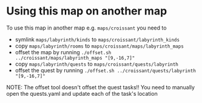 # Using this map on another map

To use this map in another map e.g. `maps/croissant` you need to

-   symlink `maps/labyrinth/kinds` to `maps/croissant/labyrinth_kinds`
-   copy `maps/labyrinth/rooms` to `maps/croissant/maps/labyrinth_maps`
-   offset the map by running `./offset.sh ../croissant/maps/labyrinth_maps "[9,-16,7]"`
-   copy `maps/labyrinth/quests` to `maps/croissant/quests/labyrinth`
-   offset the quest by running `./offset.sh ../croissant/quests/labyrinth "[9,-16,7]"`

NOTE: The offset tool doesn't offset the quest tasks!! You need to manually open the quests.yaml and update each of the task's location

